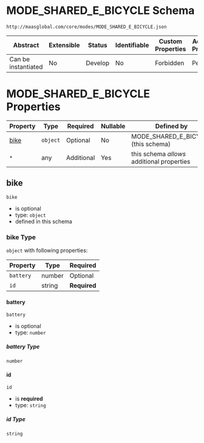 # MODE_SHARED_E_BICYCLE Schema

```
http://maasglobal.com/core/modes/MODE_SHARED_E_BICYCLE.json
```

| Abstract            | Extensible | Status  | Identifiable | Custom Properties | Additional Properties | Defined In                                                          |
| ------------------- | ---------- | ------- | ------------ | ----------------- | --------------------- | ------------------------------------------------------------------- |
| Can be instantiated | No         | Develop | No           | Forbidden         | Permitted             | [core/modes/MODE_SHARED_E_BICYCLE.json](MODE_SHARED_E_BICYCLE.json) |

# MODE_SHARED_E_BICYCLE Properties

| Property      | Type     | Required   | Nullable | Defined by                                 |
| ------------- | -------- | ---------- | -------- | ------------------------------------------ |
| [bike](#bike) | `object` | Optional   | No       | MODE_SHARED_E_BICYCLE (this schema)        |
| `*`           | any      | Additional | Yes      | this schema _allows_ additional properties |

## bike

`bike`

- is optional
- type: `object`
- defined in this schema

### bike Type

`object` with following properties:

| Property  | Type   | Required     |
| --------- | ------ | ------------ |
| `battery` | number | Optional     |
| `id`      | string | **Required** |

#### battery

`battery`

- is optional
- type: `number`

##### battery Type

`number`

#### id

`id`

- is **required**
- type: `string`

##### id Type

`string`
